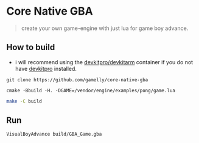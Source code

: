 # Core Native GBA

> create your own game-engine with just lua for game boy advance.

## How to build

 * i will recommend using the [devkitpro/devkitarm](https://hub.docker.com/r/devkitpro/devkitarm) container if you do not have [devkitpro](https://devkitpro.org/wiki/devkitPro_pacman) installed.
 
```
git clone https://github.com/gamelly/core-native-gba
```

```
cmake -Bbuild -H. -DGAME=/vendor/engine/examples/pong/game.lua
```

```bash
make -C build
```

## Run

```
VisualBoyAdvance build/GBA_Game.gba
```
